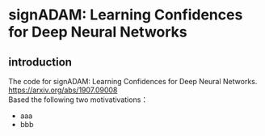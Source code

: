 # signADAM: Learning Confidences for Deep Neural Networks
## introduction
The code for signADAM: Learning Confidences for Deep Neural Networks. https://arxiv.org/abs/1907.09008<br>
Based the following two motivativations：<br>
- aaa
- bbb


